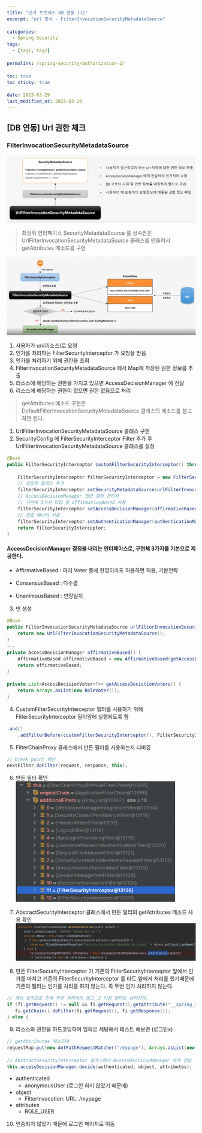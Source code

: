 ```yaml
---
title: "인가 프로세스 DB 연동 (1)"
excerpt: "url 방식 - FilterInvocationSecurityMetadataSource"

categories:
  - Spring Security
tags:
  - [tag1, tag2]

permalink: /spring-security/authorization-2/

toc: true
toc_sticky: true

date: 2023-03-29
last_modified_at: 2023-03-29
---
```


## [DB 연동] Url 권한 체크
### FilterInvocationSecurityMetadataSource

<img src="/assets/images/posts_img/springsecurity/url.png"></img>

> 최상위 인터페이스 SecurityMetadataSource 를 상속받은 UrlFilterInvocationSecurityMetadataSource 클래스를 만들어서 getAttributes 메소드를 구현   

<img src="/assets/images/posts_img/springsecurity/url_flow.png"></img>   
1. 사용자가 uri(리소스)로 요청
2. 인가를 처리하는 FilterSecurityInterceptor 가 요청을 받음
3. 인가를 처리하기 위해 권한을 조회
4. FilterInvocationSecurityMetadataSource 에서 Map에 저장된 권한 정보를 추출
5. 리소스에 해당하는 권한을 가지고 있으면 AccessDecisionManager 에 전달
6. 리소스에 해당하는 권한이 없으면 권한 없음으로 처리

> getAttributes 메소드 구현은 DefaultFilterInvocationSecurityMetadataSource 클래스의 메소드를 참고하면 된다. 

1. UrlFilterInvocationSecurityMetadataSource 클래스 구현
2. SecurityConfig 에 FilterSecurityInterceptor Filter 추가 후 UrlFilterInvocationSecurityMetadataSource 클래스를 설정 
```java
@Bean
public FilterSecurityInterceptor customFilterSecurityInterceptor() throws Exception {

    FilterSecurityInterceptor filterSecurityInterceptor = new FilterSecurityInterceptor();
    // 설정한 클래스 추가
    filterSecurityInterceptor.setSecurityMetadataSource(urlFilterInvocationSecurityMetadataSource());
    // AccessDecisionManager 접근 결정 관리자
    // 구현체 3가지 타입 중 affirmativeBased 사용
    filterSecurityInterceptor.setAccessDecisionManager(affirmativeBased());
    // 인증 매니저 사용
    filterSecurityInterceptor.setAuthenticationManager(authenticationManagerBean());
    return filterSecurityInterceptor;
}
```
#### AccessDecisionManager 결정을 내리는 인터페이스로, 구현체 3가지를 기본으로 제공한다.

- AffirmativeBased : 여러 Voter 중에 한명이라도 허용하면 허용, 기본전략

- ConsensusBased : 다수결

- UnanimousBased : 만장일치

3. 빈 생성
```java
@Bean
public FilterInvocationSecurityMetadataSource urlFilterInvocationSecurityMetadataSource() {
    return new UrlFilterInvocationSecurityMetadataSource();
}
---
private AccessDecisionManager affirmativeBased() {
    AffirmativeBased affirmativeBased = new AffirmativeBased(getAccessDecistionVoters());
    return affirmativeBased;
}

private List<AccessDecisionVoter<?>> getAccessDecistionVoters() {
    return Arrays.asList(new RoleVoter());
}
```

4. CustomFilterSecurityInterceptor 필터를 사용하기 위해 FilterSecurityInterceptor 필터앞에 실행되도록 함
```java
.and()
    .addFilterBefore(customFilterSecurityInterceptor(), FilterSecurityInterceptor.class)
```

5. FilterChainProxy 클래스에서 만든 필터를 사용하는지 디버깅
```java
// break point 확인
nextFilter.doFilter(request, response, this);
```
6. 만든 필터 확인   
<img src="/assets/images/posts_img/springsecurity/custom_filter_interceptor.png"></img>

7. AbstractSecurityInterceptor 클래스에서 만든 필터의 getAttributes 메소드 사용 확인   
<img src="/assets/images/posts_img/springsecurity/custom_getAttribute.png"></img>
8. 만든 FilterSecurityInterceptor 가 기존의 FilterSecurityInterceptor 앞에서 인가를 마치고 기존의 FilterSecurityInterceptor 를 타도 앞에서 처리를 했기때문에 기존의 필터는 인가를 처리를 하지 않는다. 즉 두번 인가 처리하지 않는다.
```java
// 해당 로직으로 인해 두번 처리하지 않고 그 다음 필터로 넘어간다.
if (fi.getRequest() != null && fi.getRequest().getAttribute("__spring_security_filterSecurityInterceptor_filterApplied") != null && this.observeOncePerRequest) {
   fi.getChain().doFilter(fi.getRequest(), fi.getResponse());
} else {
```
9. 리소스와 권한을 하드코딩하여 임의로 세팅해서 테스트 해보면 (로그인x)
```java
// getAttributes 메소드에
requestMap.put(new AntPathRequestMatcher("/mypage"), Arrays.asList(new SecurityConfig("ROLE_USER")));

// AbstractSecurityInterceptor 클래스에서 AccessDecisionManager 에게 전달
this.accessDecisionManager.decide(authenticated, object, attributes);
```
+ authenticated
  + anonymousUser (로그인 하지 않았기 때문에)
+ object
  + FilterInvocation: URL: /mypage
+ attributes
  + ROLE_USER
10. 인증되지 않았기 때문에 로그인 페이지로 이동

